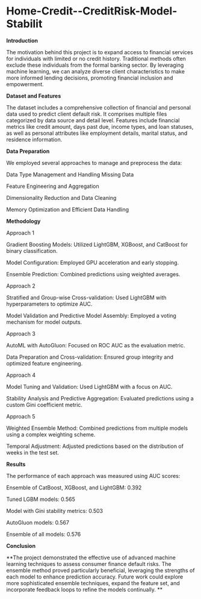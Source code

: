 # Home-Credit--CreditRisk-Model-Stabilit

**Introduction**

The motivation behind this project is to expand access to financial services for individuals with limited or no credit history. Traditional methods often exclude these individuals from the formal banking sector. By leveraging machine learning, we can analyze diverse client characteristics to make more informed lending decisions, promoting financial inclusion and empowerment.

**Dataset and Features**

The dataset includes a comprehensive collection of financial and personal data used to predict client default risk. It comprises multiple files categorized by data source and detail level. Features include financial metrics like credit amount, days past due, income types, and loan statuses, as well as personal attributes like employment details, marital status, and residence information.

**Data Preparation**

We employed several approaches to manage and preprocess the data:

Data Type Management and Handling Missing Data

Feature Engineering and Aggregation

Dimensionality Reduction and Data Cleaning

Memory Optimization and Efficient Data Handling

**Methodology**

Approach 1

Gradient Boosting Models: Utilized LightGBM, XGBoost, and CatBoost for binary classification.

Model Configuration: Employed GPU acceleration and early stopping.

Ensemble Prediction: Combined predictions using weighted averages.

Approach 2

Stratified and Group-wise Cross-validation: Used LightGBM with hyperparameters to optimize AUC.


Model Validation and Predictive Model Assembly: Employed a voting mechanism for model outputs.

Approach 3

AutoML with AutoGluon: Focused on ROC AUC as the evaluation metric.

Data Preparation and Cross-validation: Ensured group integrity and optimized feature engineering.

Approach 4

Model Tuning and Validation: Used LightGBM with a focus on AUC.

Stability Analysis and Predictive Aggregation: Evaluated predictions using a custom Gini coefficient metric.

Approach 5

Weighted Ensemble Method: Combined predictions from multiple models using a complex weighting scheme.

Temporal Adjustment: Adjusted predictions based on the distribution of weeks in the test set.

**Results**

The performance of each approach was measured using AUC scores:

Ensemble of CatBoost, XGBoost, and LightGBM: 0.392

Tuned LGBM models: 0.565

Model with Gini stability metrics: 0.503

AutoGluon models: 0.567

Ensemble of all models: 0.576

**Conclusion**

**The project demonstrated the effective use of advanced machine learning techniques to assess consumer finance default risks. The ensemble method proved particularly beneficial, leveraging the strengths of each model to enhance prediction accuracy. Future work could explore more sophisticated ensemble techniques, expand the feature set, and incorporate feedback loops to refine the models continually.
**
